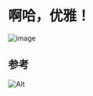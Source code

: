 # 啊哈，优雅！

![image](https://user-images.githubusercontent.com/101723511/158604108-21bc8faa-2e73-46f7-b187-6ae5616f44e9.png)


## 参考


![Alt](https://repobeats.axiom.co/api/embed/b9a705ef0fc83b2c2ad59424c18723f89fb8bf3f.svg "Repobeats analytics image")
